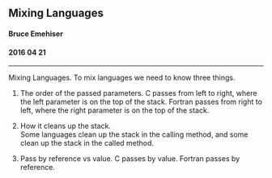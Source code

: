 
## Mixing Languages

#### Bruce Emehiser
#### 2016 04 21
---

Mixing Languages.
	To mix languages we need to know three things.

1. 	The order of the passed parameters.
	C passes from left to right, where the left parameter is on the top of the stack.
	Fortran passes from right to left, where the right parameter is on the top of the stack.
		
2. 	How it cleans up the stack.   
	Some languages clean up the stack in the calling method, and some clean up the stack in the called method.
		
3. 	Pass by reference vs value.
	C passes by value.
	Fortran passes by reference.
	